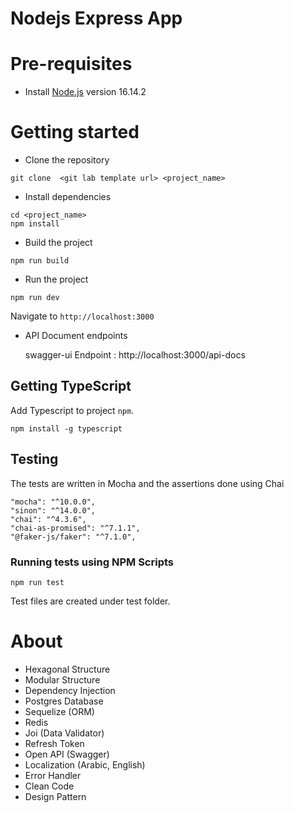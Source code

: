 # Nodejs Express App

# Pre-requisites
- Install [Node.js](https://nodejs.org/en/) version 16.14.2


# Getting started
- Clone the repository
```
git clone  <git lab template url> <project_name>
```
- Install dependencies
```
cd <project_name>
npm install
```
- Build the project
```
npm run build
```
- Run the project
```
npm run dev
```
  Navigate to `http://localhost:3000`

- API Document endpoints

  swagger-ui Endpoint : http://localhost:3000/api-docs 


## Getting TypeScript
Add Typescript to project `npm`.
```
npm install -g typescript
```


## Testing
The tests are  written in Mocha and the assertions done using Chai

```
"mocha": "^10.0.0",
"sinon": "^14.0.0",
"chai": "^4.3.6",
"chai-as-promised": "^7.1.1",
"@faker-js/faker": "^7.1.0",
```

### Running tests using NPM Scripts
````
npm run test

````
Test files are created under test folder.


# About
- Hexagonal Structure
- Modular Structure
- Dependency Injection
- Postgres Database
- Sequelize (ORM)
- Redis
- Joi (Data Validator)
- Refresh Token
- Open API (Swagger)
- Localization (Arabic, English)
- Error Handler
- Clean Code
- Design Pattern
